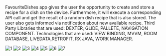 FavouriteDishes app gives the user the opportunity to create and store a recipe for a dish on the device. Furthermore, it  will execute a corresponding API call and
get the result of a random dish recipe that is also stored. The user also gets informed via notification about new available recipe. Third Party Libraries that are
used: DEXTER, GLIDE, PALLETE, NAVIGATION COMPONENT. Technologies that are used: VIEW BINDING, MVVM, ROOM DATABASE, LIVEDATA,RETROFIT, RX JAVA, WORK MANAGER.

![1](https://user-images.githubusercontent.com/109162046/208242379-c9980bf0-f3e4-47f4-a014-f38f803f5f74.png)
![2](https://user-images.githubusercontent.com/109162046/208242382-7fc1b1b1-47dd-44df-801b-0906aab7bde6.png)
![3](https://user-images.githubusercontent.com/109162046/208242384-a7b94f9c-f986-4dd0-a1c4-522e581e27b2.png)
![4](https://user-images.githubusercontent.com/109162046/208242386-8ea5351e-0a53-4d77-8f70-a92ad39804fb.png)
![5](https://user-images.githubusercontent.com/109162046/208242388-ce7f22b6-ea0f-4c87-a725-ae5f1990f670.png)
![6](https://user-images.githubusercontent.com/109162046/208242389-ab7060e7-47d2-4f52-9a79-8a6d1c4a218c.png)
![7](https://user-images.githubusercontent.com/109162046/208242391-4b98f0e2-3ce3-4488-8fb7-356a653d92d0.png)
